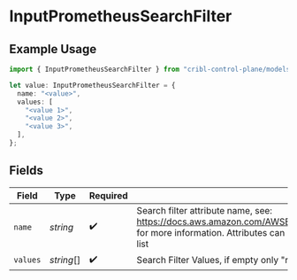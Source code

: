 # InputPrometheusSearchFilter

## Example Usage

```typescript
import { InputPrometheusSearchFilter } from "cribl-control-plane/models";

let value: InputPrometheusSearchFilter = {
  name: "<value>",
  values: [
    "<value 1>",
    "<value 2>",
    "<value 3>",
  ],
};
```

## Fields

| Field                                                                                                                                                                                                              | Type                                                                                                                                                                                                               | Required                                                                                                                                                                                                           | Description                                                                                                                                                                                                        |
| ------------------------------------------------------------------------------------------------------------------------------------------------------------------------------------------------------------------ | ------------------------------------------------------------------------------------------------------------------------------------------------------------------------------------------------------------------ | ------------------------------------------------------------------------------------------------------------------------------------------------------------------------------------------------------------------ | ------------------------------------------------------------------------------------------------------------------------------------------------------------------------------------------------------------------ |
| `name`                                                                                                                                                                                                             | *string*                                                                                                                                                                                                           | :heavy_check_mark:                                                                                                                                                                                                 | Search filter attribute name, see: https://docs.aws.amazon.com/AWSEC2/latest/APIReference/API_DescribeInstances.html for more information. Attributes can be manually entered if not present in the drop down list |
| `values`                                                                                                                                                                                                           | *string*[]                                                                                                                                                                                                         | :heavy_check_mark:                                                                                                                                                                                                 | Search Filter Values, if empty only "running" EC2 instances will be returned                                                                                                                                       |